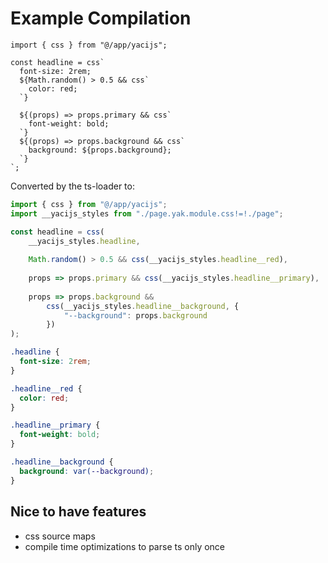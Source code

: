 #


# Example Compilation

```tsx
import { css } from "@/app/yacijs";

const headline = css`
  font-size: 2rem;
  ${Math.random() > 0.5 && css`
    color: red;
  `}

  ${(props) => props.primary && css`
    font-weight: bold;
  `}
  ${(props) => props.background && css`
    background: ${props.background};
  `}
`;
```

Converted by the ts-loader to:

```js
import { css } from "@/app/yacijs";
import __yacijs_styles from "./page.yak.module.css!=!./page";

const headline = css(
    __yacijs_styles.headline,
    
    Math.random() > 0.5 && css(__yacijs_styles.headline__red),
    
    props => props.primary && css(__yacijs_styles.headline__primary),
    
    props => props.background &&
        css(__yacijs_styles.headline__background, {
            "--background": props.background
        })
);
```

```css
.headline {
  font-size: 2rem;
}

.headline__red {
  color: red;
}

.headline__primary {
  font-weight: bold;
}

.headline__background {
  background: var(--background);
}
```


## Nice to have features

- css source maps 
- compile time optimizations to parse ts only once
